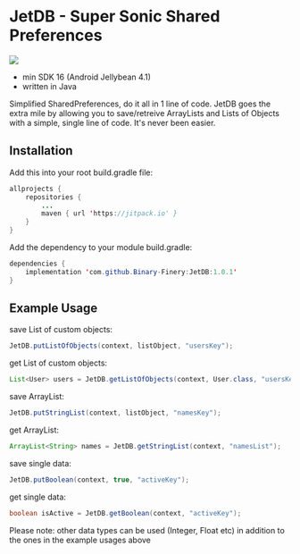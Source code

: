 # JetDB - Super Sonic Shared Preferences

[![](https://jitpack.io/v/Binary-Finery/JetDB.svg)](https://jitpack.io/#Binary-Finery/JetDB)

- min SDK 16 (Android Jellybean 4.1)
- written in Java

Simplified SharedPreferences, do it all in 1 line of code. JetDB goes the extra mile by allowing you to save/retreive ArrayLists and Lists of Objects with a simple, single line of code. It's never been easier.

## Installation

Add this into your root build.gradle file:

```java
allprojects {
	repositories {
		...
		maven { url 'https://jitpack.io' }
	}
}
```

Add the dependency to your module build.gradle:

```java
dependencies {
	implementation 'com.github.Binary-Finery:JetDB:1.0.1'
}
```

## Example Usage

save List of custom objects:
```java
JetDB.putListOfObjects(context, listObject, "usersKey");
```
get List of custom objects:
```java
List<User> users = JetDB.getListOfObjects(context, User.class, "usersKey");
```
save ArrayList:
```java
JetDB.putStringList(context, listObject, "namesKey");
```
get ArrayList:
```java
ArrayList<String> names = JetDB.getStringList(context, "namesList");
```
save single data:
```java
JetDB.putBoolean(context, true, "activeKey");
```
get single data:
```java
boolean isActive = JetDB.getBoolean(context, "activeKey");
```

Please note: other data types can be used (Integer, Float etc) in addition to the ones in the example usages above




